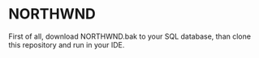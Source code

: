 # NORTHWND
First of all, download NORTHWND.bak to your SQL database, than clone this repository and run in your IDE.

